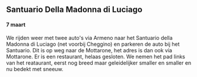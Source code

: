 ## Santuario Della Madonna di Luciago
#### 7 maart
We rijden weer met twee auto's via Armeno naar het Santuario della Madonna di Luciago (net voorbij Cheggino) en parkeren de auto bij het Santuario. Dit is op weg naar de Mottarone, het adres is dan ook via Mottarone. 
Er is een restaurant, helaas gesloten. 
We nemen het pad links van het reataurant, eerst nog breed maar geleidelijker smaller en smaller en nu bedekt met sneeuw. 
